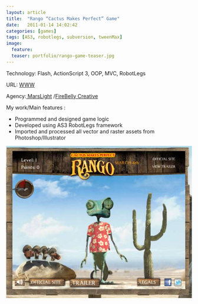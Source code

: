 ```yaml
---
layout: article
title:  "Rango “Cactus Makes Perfect” Game"
date:   2011-01-14 14:02:42
categories: [games]
tags: [AS3, robotlegs, subversion, tweenMax]
image:
  feature:
  teaser: portfolio/rango-game-teaser.jpg
---
```


Technology: Flash, ActionScript 3, OOP, MVC, RobotLegs

URL: [WWW](http://www.rangomovie.com/intl/uk/cactusmakesperfect/)

Agency:[ MarsLight](http://www.marslight.co.uk/) /[FireBelly Creative ](http://firebellycreative.co.uk/)

My work/Main features :

- Programmed and designed game logic
- Developed using AS3 RobotLegs framework 
- Imported and processed all vector and raster assets from Photoshop/Illustrator

![Rango game screen 1](/images/portfolio/rango-game-1.jpg "Rango game screen 1")
 
